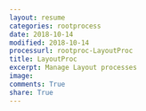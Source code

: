 ```yaml
---
layout: resume
categories: rootprocess
date: 2018-10-14
modified: 2018-10-14
processurl: rootproc-LayoutProc
title: LayoutProc
excerpt: Manage Layout processes
image: 
comments: True
share: True
---
```

